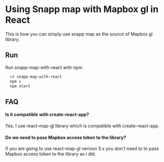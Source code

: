 # Using Snapp map with Mapbox gl in React

This is how you can simply use snapp map as the source of Mapbox gl library.


## Run

Run snapp-map-with-react with npm

```bash
  cd snapp-map-with-react
  npm i
  npm start
```
    
## FAQ

#### Is it compatible with create-react-app?

Yes, I use react-map-gl library which is compatible with create-react-app.

#### Do we need to pass Mapbox access token to the library?

if you are going to use react-map-gl veriosn 5.x you don't need to to pass Mapbox access token to the library as i did.